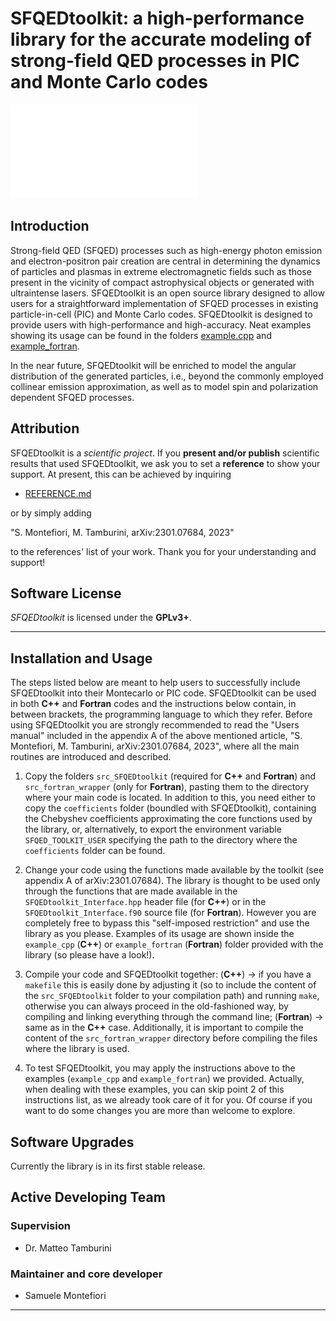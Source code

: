 SFQEDtoolkit: a high-performance library for the accurate modeling of strong-field QED processes in PIC and Monte Carlo codes
=============================================================================================================================

![SFQEDtoolkit Release](docs/logotoolkit.pdf)

Introduction
------------

Strong-field QED (SFQED) processes such as high-energy photon emission and electron-positron pair creation are central in determining the dynamics of particles and plasmas in extreme electromagnetic fields such as those present in the vicinity of compact astrophysical objects or generated with ultraintense lasers. SFQEDtoolkit is an open source library designed to allow users for a straightforward implementation of SFQED processes in existing particle-in-cell (PIC) and Monte Carlo codes. SFQEDtoolkit is designed to provide users with high-performance and high-accuracy. Neat examples showing its usage can be found in the folders [example.cpp](https://github.com/QuantumPlasma/SFQEDtoolkit/tree/master/example_cpp) and [example_fortran](https://github.com/QuantumPlasma/SFQEDtoolkit/tree/master/example_fortran).

In the near future, SFQEDtoolkit will be enriched to model the angular distribution of the generated particles, i.e., beyond the commonly employed collinear emission approximation, as well as to model spin and polarization dependent SFQED processes.

Attribution
-----------

SFQEDtoolkit is a *scientific project*. If you **present and/or publish** scientific results that used SFQEDtoolkit, we ask you to set a **reference** to show your support. At present, this can be achieved by inquiring

- [REFERENCE.md](https://raw.githubusercontent.com/QuantumPlasma/SFQEDtoolkit/master/docs/reference.md)

or by simply adding

"S. Montefiori, M. Tamburini, arXiv:2301.07684, 2023"

to the references' list of your work. Thank you for your understanding and support!

Software License
----------------

*SFQEDtoolkit* is licensed under the **GPLv3+**.

********************************************************************************

Installation and Usage
----------------------

The steps listed below are meant to help users to successfully include SFQEDtoolkit into their Montecarlo or PIC code. SFQEDtoolkit can be used in both **C++** and **Fortran** codes and the instructions below contain, in between brackets, the programming language to which they refer. Before using SFQEDtoolkit you are strongly recommended to read the "Users manual" included in the appendix A of the above mentioned article, "S. Montefiori, M. Tamburini, arXiv:2301.07684, 2023", where all the main routines are introduced and described.

1. Copy the folders `src_SFQEDtoolkit` (required for **C++** and **Fortran**) and `src_fortran_wrapper` (only for **Fortran**), pasting them to the directory where your main code is located. In addition to this, you need either to copy the `coefficients` folder (boundled with SFQEDtoolkit), containing the Chebyshev coefficients approximating the core functions used by the library, or, alternatively, to export the environment variable `SFQED_TOOLKIT_USER` specifying the path to the directory where the `coefficients` folder can be found.  

2. Change your code using the functions made available by the toolkit (see appendix A of arXiv:2301.07684). The library is thought to be used only through the functions that are made available in the `SFQEDtoolkit_Interface.hpp` header file (for **C++**) or in the `SFQEDtoolkit_Interface.f90` source file (for **Fortran**). However you are completely free to bypass this "self-imposed restriction" and use the library as you please. Examples of its usage are shown inside the `example_cpp` (**C++**) or `example_fortran` (**Fortran**) folder provided with the library (so please have a look!).

3. Compile your code and SFQEDtoolkit together: (**C++**) -> if you have a `makefile` this is easily done by adjusting it (so to include the content of the `src_SFQEDtoolkit` folder to your compilation path) and running `make`, otherwise you can always proceed in the old-fashioned way, by compiling and linking everything through the command line; (**Fortran**) -> same as in the **C++** case. Additionally, it is important to compile the content of the `src_fortran_wrapper` directory before compiling the files where the library is used.

4. To test SFQEDtoolkit, you may apply the instructions above to the examples (`example_cpp` and `example_fortran`) we provided. Actually, when dealing with these examples, you can skip point 2 of this instructions list, as we already took care of it for you. Of course if you want to do some changes you are more than welcome to explore.

Software Upgrades
-----------------

Currently the library is in its first stable release.

Active Developing Team
----------------------

### Supervision

- Dr. Matteo Tamburini

### Maintainer and core developer

- Samuele Montefiori

********************************************************************************
